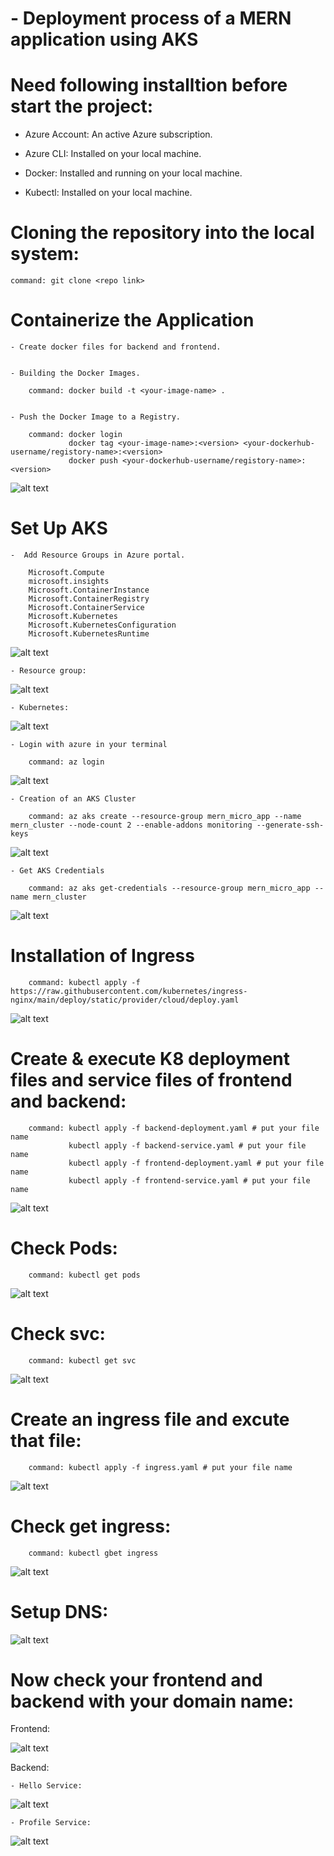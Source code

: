# - Deployment process of a MERN application using AKS


# Need following installtion before start the project:

- Azure Account: An active Azure subscription.

- Azure CLI: Installed on your local machine.

- Docker: Installed and running on your local machine.

- Kubectl: Installed on your local machine.



# Cloning the repository into the local system:

    command: git clone <repo link>


# Containerize the Application
  
    - Create docker files for backend and frontend.


    - Building the Docker Images.

        command: docker build -t <your-image-name> .


    - Push the Docker Image to a Registry.

        command: docker login
                 docker tag <your-image-name>:<version> <your-dockerhub-username/registory-name>:<version>
                 docker push <your-dockerhub-username/registory-name>:<version>


![alt text](./Screenshots/image-1.png)



# Set Up AKS

    -  Add Resource Groups in Azure portal.

        Microsoft.Compute
        microsoft.insights
        Microsoft.ContainerInstance
        Microsoft.ContainerRegistry
        Microsoft.ContainerService
        Microsoft.Kubernetes
        Microsoft.KubernetesConfiguration
        Microsoft.KubernetesRuntime


![alt text](./Screenshots/image-5.png)



    - Resource group:


![alt text](./Screenshots/image-16.png)



    - Kubernetes:


![alt text](./Screenshots/image-17.png)



    - Login with azure in your terminal

        command: az login


![alt text](./Screenshots/image-2.png)



    - Creation of an AKS Cluster

        command: az aks create --resource-group mern_micro_app --name mern_cluster --node-count 2 --enable-addons monitoring --generate-ssh-keys


![alt text](./Screenshots/image-3.png)



    - Get AKS Credentials

        command: az aks get-credentials --resource-group mern_micro_app --name mern_cluster


![alt text](./Screenshots/image-4.png)




# Installation of Ingress

        command: kubectl apply -f https://raw.githubusercontent.com/kubernetes/ingress-nginx/main/deploy/static/provider/cloud/deploy.yaml


![alt text](./Screenshots/image-6.png)




# Create & execute K8 deployment files and service files of frontend and backend:

        command: kubectl apply -f backend-deployment.yaml # put your file name 
                 kubectl apply -f backend-service.yaml # put your file name 
                 kubectl apply -f frontend-deployment.yaml # put your file name 
                 kubectl apply -f frontend-service.yaml # put your file name 


![alt text](./Screenshots/image-7.png)




# Check Pods:

        command: kubectl get pods


![alt text](./Screenshots/image-8.png)



# Check svc:

        command: kubectl get svc


![alt text](./Screenshots/image-9.png)



# Create an ingress file and excute that file:

        command: kubectl apply -f ingress.yaml # put your file name 


![alt text](./Screenshots/image-10.png)



# Check get ingress:

        command: kubectl gbet ingress


![alt text](./Screenshots/image-11.png)



# Setup DNS:


![alt text](./Screenshots/image-12.png)



# Now check your frontend and backend with your domain name:


Frontend:


![alt text](./Screenshots/image-13.png)
        

Backend:

    - Hello Service:


![alt text](./Screenshots/image-14.png)



    - Profile Service:


![alt text](./Screenshots/image-15.png)
















